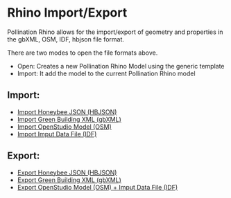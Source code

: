 # Rhino Import/Export

Pollination Rhino allows for the import/export of geometry and properties in the gbXML, OSM, IDF, hbjson file format.

There are two modes to open the file formats above.

* Open: Creates a new Pollination Rhino Model using the generic template
* Import: It add the model to the current Pollination Rhino model

## Import:

* [Import Honeybee JSON \(HBJSON\)](import/hbjson.md)
* [Import Green Building XML \(gbXML\)](import/gbxml.md)
* [Import OpenStudio Model \(OSM\)](import/osm.md)
* [Import Imput Data File \(IDF\)](import/idf.md)

## Export:

* [Export Honeybee JSON \(HBJSON\)](export/hbjson.md)
* [Export Green Building XML \(gbXML\)](export/gbxml.md)
* [Export OpenStudio Model \(OSM\) + Imput Data File \(IDF\)](export/osm.md)

